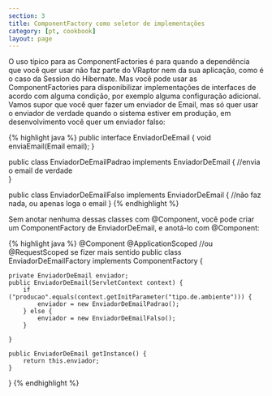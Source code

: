 ```yaml
---
section: 3
title: ComponentFactory como seletor de implementações
category: [pt, cookbook]
layout: page
---
```


O uso típico para as ComponentFactories é para quando a dependência que você quer usar não faz parte do VRaptor nem da sua aplicação, como é o caso da Session do Hibernate.
Mas você pode usar as ComponentFactories para disponibilizar implementações de interfaces de acordo com alguma condição, por exemplo alguma configuração adicional.
Vamos supor que você quer fazer um enviador de Email, mas só quer usar o enviador de verdade quando o sistema estiver em produção, em desenvolvimento você quer um enviador falso:

{% highlight java %}
public interface EnviadorDeEmail {
    void enviaEmail(Email email);
}

public class EnviadorDeEmailPadrao implements EnviadorDeEmail {
    //envia o email de verdade    
}

public class EnviadorDeEmailFalso implements EnviadorDeEmail {
    //não faz nada, ou apenas loga o email
}
{% endhighlight %}

Sem anotar nenhuma dessas classes com @Component, você pode criar um ComponentFactory de EnviadorDeEmail, e anotá-lo com @Component:

{% highlight java %}
@Component
@ApplicationScoped //ou @RequestScoped se fizer mais sentido
public class EnviadorDeEmailFactory implements ComponentFactory<EnviadorDeEmail> {

    private EnviadorDeEmail enviador;
    public EnviadorDeEmail(ServletContext context) {
        if ("producao".equals(context.getInitParameter("tipo.de.ambiente"))) {
            enviador = new EnviadorDeEmailPadrao();
        } else {
            enviador = new EnviadorDeEmailFalso();
        }
    
    }

    public EnviadorDeEmail getInstance() {
        return this.enviador;
    }
}
{% endhighlight %}
